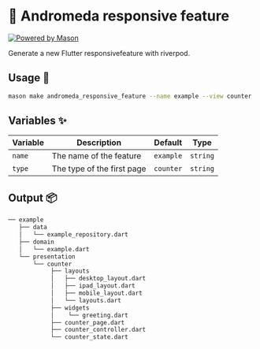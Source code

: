 # 🧱 Andromeda responsive feature

[![Powered by Mason](https://img.shields.io/endpoint?url=https%3A%2F%2Ftinyurl.com%2Fmason-badge)](https://github.com/felangel/mason)

Generate a new Flutter responsivefeature with riverpod.

## Usage 🚀

```sh
mason make andromeda_responsive_feature --name example --view counter
```

## Variables ✨

| Variable | Description                 | Default         | Type     |
| -------- | --------------------------- | ----------------| -------- |
| `name`   | The name of the feature     | `example`       | `string` |
| `type`   | The type of the first page  | `counter`       | `string` |

## Output 📦

```sh
── example
   ├── data
   │   └── example_repository.dart
   ├── domain
   │   └── example.dart
   └── presentation
       └── counter
            ├── layouts
            │   ├── desktop_layout.dart
            │   ├── ipad_layout.dart
            │   ├── mobile_layout.dart
            │   └── layouts.dart
            ├── widgets
            │    └── greeting.dart
            ├── counter_page.dart
            ├── counter_controller.dart
            └── counter_state.dart
```
